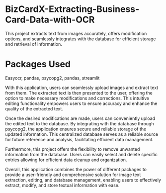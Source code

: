 # BizCardX-Extracting-Business-Card-Data-with-OCR
This project extracts text from images accurately, offers modification options, and seamlessly integrates with the database for efficient storage and retrieval of information.
# Packages Used
Easyocr, pandas, psycopg2, pandas, streamlit

With this application, users can seamlessly upload images and extract text from them. The extracted text is then presented to the user, offering the option to make necessary modifications and corrections. This intuitive editing functionality empowers users to ensure accuracy and enhance the quality of the extracted text.

Once the desired modifications are made, users can conveniently upload the edited text to the database. By integrating with the database through psycopg2, the application ensures secure and reliable storage of the updated information. This centralized database serves as a reliable source for future reference and analysis, facilitating efficient data management.

Furthermore, this project offers the flexibility to remove unwanted information from the database. Users can easily select and delete specific entries allowing for efficient data cleanup and organization.

Overall, this application combines the power of different packages to provide a user-friendly and comprehensive solution for image text extraction, editing, and database management, enabling users to effectively extract, modify, and store textual information with ease.
